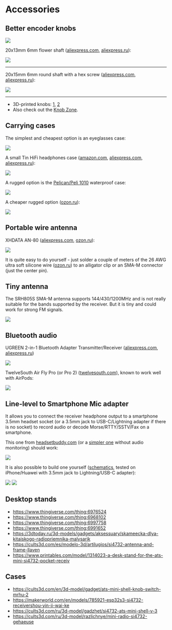 # Accessories

## Better encoder knobs

![](_static/encoder-knob.jpg)

20x13mm 6mm flower shaft ([aliexpress.com](https://www.aliexpress.com/item/1005007003511755.html), [aliexpress.ru](https://aliexpress.ru/item/1005007003511755.html)):

![](_static/encoder-knobs-20x13.jpg)

---

20x15mm 6mm round shaft with a hex screw ([aliexpress.com](https://www.aliexpress.com/item/4001336156837.html), [aliexpress.ru](https://aliexpress.ru/item/32749281108.html)):

![](_static/encoder-knobs-20x15.jpg)

---

* 3D-printed knobs: [1](https://www.thingiverse.com/thing:6966471), [2](https://cults3d.com/en/3d-model/gadget/ats-mini-si4732-radio-knob)
* Also check out the [Knob Zone](https://www.ebay.co.uk/str/knobzone).

## Carrying cases

The simplest and cheapest option is an eyeglasses case:

![](_static/case-eyeglasses.jpg)

A small Tin HiFi headphones case ([amazon.com](https://www.amazon.com/Linsoul-Portable-Leather-Storage-Earphones/dp/B07RXRQ3YJ/), [aliexpress.com](https://www.aliexpress.com/item/33020170906.html), [aliexpress.ru](https://aliexpress.ru/item/1005005318265815.html)):

![](_static/case-tinhifi.jpg)

A rugged option is the [Pelican/Peli 1010](https://www.pelican.com/us/en/product/cases/micro/1010/) waterproof case:

![](_static/case-pelican.jpg)

A cheaper rugged option ([ozon.ru](https://ozon.ru/t/nknLOP8)):

![](_static/case-offroad-team.jpg)

## Portable wire antenna

XHDATA AN-80 ([aliexpress.com](https://www.aliexpress.com/item/32820393148.html), [ozon.ru](https://www.ozon.ru/product/xhdata-an-80-vneshnyaya-antenna-fm-sw-korotkovolnovoe-fm-radio-razem-vneshney-antenny-s-2158059581/)):

![](_static/antenna-xhdata-an80.jpg)

It is quite easy to do yourself - just solder a couple of meters of the 26 AWG ultra soft silicone wire ([ozon.ru](https://www.ozon.ru/product/mednyy-provod-26-awg-v-myagkoy-silikonovoy-izolyatsii-0-14-kv-mm-30-0-08mm-chernyy-ul3135-5-metrov-1695799627/)) to an alligator clip or an SMA-M connector (just the center pin).

## Tiny antenna

The SRH805S SMA-M antenna supports 144/430/1200MHz and is not really suitable for the bands supported by the receiver. But it is tiny and could work for strong FM signals.

![](_static/esp32-si4732-ui-theme.jpg)

## Bluetooth audio

UGREEN 2-in-1 Bluetooth Adapter Transmitter/Receiver ([aliexpress.com](https://www.aliexpress.com/item/1005003066373299.html), [aliexpress.ru](https://aliexpress.ru/item/1005003066373299.html))

![](_static/bluetooth-ugreen.jpg)

TwelveSouth Air Fly Pro (or Pro 2) ([twelvesouth.com](https://www.twelvesouth.com/products/airfly-pro-2)), known to work well with AirPods:

![](_static/bluetooth-airfly-pro2.jpg)

## Line-level to Smartphone Mic adapter

It allows you to connect the receiver headphone output to a smartphone 3.5mm headset socket (or a 3.5mm jack to USB-C/Lightning adapter if there is no socket) to record audio or decode Morse/RTTY/SSTV/Fax on a smartphone.

This one from [headsetbuddy.com](https://www.headsetbuddy.com/mic-line-plus-line-level-audio-monitoring-adapter-for-iphone-smartphones/) (or a [simpler one](https://www.headsetbuddy.com/mic-line-line-level-audio-input-adapter-for-iphone-smartphones/) without audio monitoring) should work:

![](_static/smartphone-audio-adapter.jpg)

It is also possible to build one yourself ([schematics](https://electronics.stackexchange.com/a/620993/437763), tested on iPhone/Huawei with 3.5mm jack to Lightning/USB-C adapter):

![](_static/smartphone-audio-adapter-diy1.jpg) ![](_static/smartphone-audio-adapter-diy2.jpg)


## Desktop stands

* <https://www.thingiverse.com/thing:6976524>
* <https://www.thingiverse.com/thing:6968102>
* <https://www.thingiverse.com/thing:6997758>
* <https://www.thingiverse.com/thing:6991652>
* <https://3dtoday.ru/3d-models/gadgets/aksessuary/skameecka-dlya-kitaiskogo-radiopriemnika-malysarik>
* <https://cults3d.com/es/modelo-3d/artilugios/si4732-antenna-and-frame-llaven>
* <https://www.printables.com/model/1314023-a-desk-stand-for-the-ats-mini-si4732-pocket-receiv>

## Cases

* <https://cults3d.com/en/3d-model/gadget/ats-mini-shell-knob-switch-mrhu-2>
* <https://makerworld.com/en/models/785921-esp32s3-si4732-receivershou-yin-ji-wai-ke>
* <https://cults3d.com/ru/3d-model/gadzhet/si4732-ats-mini-shell-v-3>
* <https://cults3d.com/ru/3d-model/razlichnye/mini-radio-si4732-gehaeuse>
